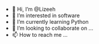 - 👋 Hi, I’m @Lizeeh 
- 👀 I’m interested in software
- 🌱 I’m currently learning Python
- 💞️ I’m looking to collaborate on ...
- 📫 How to reach me ...

<!---
Lizeeh/Lizeeh is a ✨ special ✨ repository because its `README.md` (this file) appears on your GitHub profile.
You can click the Preview link to take a look at your changes.
--->
